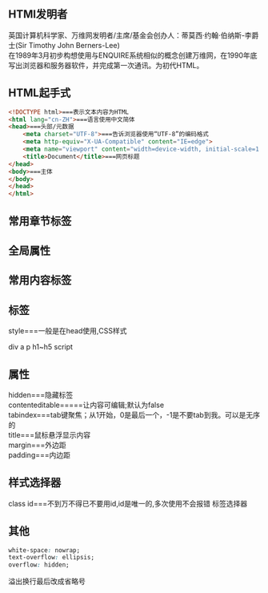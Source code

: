 ## HTMl发明者
英国计算机科学家、万维网发明者/主席/基金会创办人：蒂莫西·约翰·伯纳斯-李爵士(Sir Timothy John Berners-Lee)<br>
在1989年3月初步构想使用与ENQUIRE系统相似的概念创建万维网，在1990年底写出浏览器和服务器软件，并完成第一次通讯。为初代HTML。
</head>


## HTML起手式
```HTML
<!DOCTYPE html>===表示文本内容为HTML
<html lang="cn-ZH">===语言使用中文简体
<head>===头部/元数据
    <meta charset="UTF-8">===告诉浏览器使用“UTF-8”的编码格式
    <meta http-equiv="X-UA-Compatible" content="IE=edge">
    <meta name="viewport" content="width=device-width, initial-scale=1.0">
    <title>Document</title>===网页标题
</head>
<body>===主体
</body>
</head>
</html>
```

## 常用章节标签

## 全局属性

## 常用内容标签



## 标签
style===一般是在head使用,CSS样式<br>


div
a
p
h1~h5
script

## 属性
hidden===隐藏标签<br>
contenteditable=====让内容可编辑;默认为false<br>
tabindex===tab键聚焦；从1开始，0是最后一个，-1是不要tab到我。可以是无序的<br>
title===鼠标悬浮显示内容<br>
margin===外边距<br>
padding===内边距<br>



## 样式选择器
class
id===不到万不得已不要用id,id是唯一的,多次使用不会报错
标签选择器


## 其他
```css
white-space: nowrap;
text-overflow: ellipsis;
overflow: hidden;
```
溢出换行最后改成省略号

